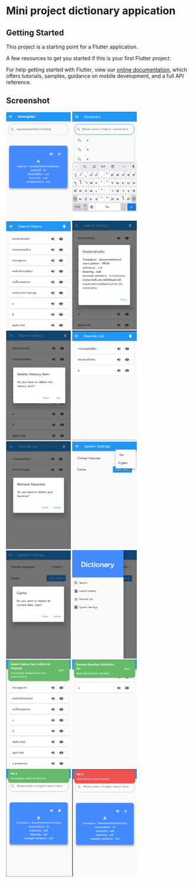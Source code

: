 # Mini project dictionary appication

## Getting Started

This project is a starting point for a Flutter application.

A few resources to get you started if this is your first Flutter project:

For help getting started with Flutter, view our
[online documentation](https://flutter.dev/docs), which offers tutorials,
samples, guidance on mobile development, and a full API reference.

## Screenshot
<img src="srceenshot/สกรีนช็อต 2020-11-16 232853.png" width="175" height="auto">
<img src="srceenshot/สกรีนช็อต 2020-11-16 234649.png" width="175" height="auto">
<img src="srceenshot/สกรีนช็อต 2020-11-16 234720.png" width="175" height="auto">
<img src="srceenshot/สกรีนช็อต 2020-11-16 234739.png" width="175" height="auto">
<img src="srceenshot/สกรีนช็อต 2020-11-16 234755.png" width="175" height="auto">
<img src="srceenshot/สกรีนช็อต 2020-11-16 234817.png" width="175" height="auto">
<img src="srceenshot/สกรีนช็อต 2020-11-16 234850.png" width="175" height="auto">
<img src="srceenshot/สกรีนช็อต 2020-11-16 234919.png" width="175" height="auto">
<img src="srceenshot/สกรีนช็อต 2020-11-16 234930.png" width="175" height="auto">
<img src="srceenshot/สกรีนช็อต 2020-11-16 234956.png" width="175" height="auto">
<img src="srceenshot/สกรีนช็อต 2020-11-16 235107.png" width="175" height="auto">
<img src="srceenshot/สกรีนช็อต 2020-11-16 235136.png" width="175" height="auto">
<img src="srceenshot/สกรีนช็อต 2020-11-16 235206.png" width="175" height="auto">
<img src="srceenshot/สกรีนช็อต 2020-11-16 235220.png" width="175" height="auto">
